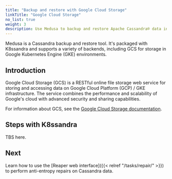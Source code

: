 ```yaml
---
title: "Backup and restore with Google Cloud Storage"
linkTitle: "Google Cloud Storage"
no_list: true
weight: 3
description: Use Medusa to backup and restore Apache Cassandra® data in Kubernetes to Google Cloud Storage (GCS).
---
```


Medusa is a Cassandra backup and restore tool. It's packaged with K8ssandra and supports a variety of backends, including GCS for storage in Google Kubernetes Engine (GKE) environments.

## Introduction

Google Cloud Storage (GCS) is a RESTful online file storage web service for storing and accessing data on Google Cloud Platform (GCP) / GKE infrastructure. The service combines the performance and scalability of Google's cloud with advanced security and sharing capabilities.

For information about GCS, see the [Google Cloud Storage documentation](https://cloud.google.com/storage).

## Steps with K8ssandra

TBS here.

## Next 

Learn how to use the [Reaper web interface]({{< relref "/tasks/repair/" >}}) to perform anti-entropy repairs on Cassandra data.
